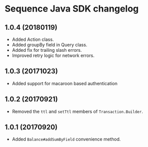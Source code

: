 # Sequence Java SDK changelog

## 1.0.4 (20180119)

- Added Action class.
- Added groupBy field in Query class.
- Added fix for trailing slash errors.
- Improved retry logic for network errors.

## 1.0.3 (20171023)

- Added support for macaroon based authentication

## 1.0.2 (20170921)

- Removed the `ttl` and `setTtl` members of `Transaction.Builder`.

## 1.0.1 (20170920)

- Added `Balance#addSumByField` convenience method.
